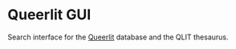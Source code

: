 # Queerlit GUI

Search interface for the [Queerlit](https://queerlit.dh.gu.se/) database and the QLIT thesaurus.
